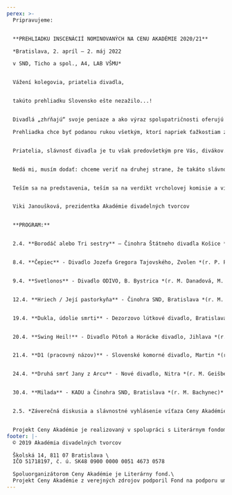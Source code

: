 ```yaml
---
perex: >-
  Pripravujeme:


  **PREHLIADKU INSCENÁCIÍ NOMINOVANÝCH NA CENU AKADÉMIE 2020/21**

  *Bratislava, 2. apríl – 2. máj 2022

  v SND, Ticho a spol., A4, LAB VŠMU*


  Vážení kolegovia, priatelia divadla,


  takúto prehliadku Slovensko ešte nezažilo...!


  Divadlá „zhŕňajú“ svoje peniaze a ako výraz spolupatričnosti oferujú ich na niečo, čo považujú za výraz spolupatričnosti a slávnosť spoločnej nádeje. A to jednak divadlá nominované a jednak tie, ktoré ich v Bratislave hostia...!

  Prehliadka chce byť podanou rukou všetkým, ktorí napriek ťažkostiam zostávajú slávnosti divadelného predstavenia verní. - Ďakujem, kolegovia.


  Priatelia, slávnosť divadla je tu však predovšetkým pre Vás, divákov. Pomôžte nám, prosím, dokonať naše úsilie a pozrite si paletu toho najinšpiratívnejšieho, čo 25 odborníkov vybralo a čo sa zrodilo v sezóne 2020/21. – Pozývame Vás na 10 predstavení divadiel z celého Slovenska...!


  Nedá mi, musím dodať: chceme veriť na druhej strane, že takáto slávnosť už nabudúce nebude musieť byť z posledných zdrojov aj inak ťažko skúšaných divadiel, chceme veriť, že príslušné inštitúcie pochopia, že divadelníci takéto stretnutia v rámci Ceny Akadémie naozaj potrebujú a chcú. Väčší dôkaz, ako táto prehliadka už snáď ani nemôže byť...!


  Teším sa na predstavenia, teším sa na verdikt vrcholovej komisie a víťaza Ceny... Užime si, prosím, všetci, napriek všetkému, týchto desať predstavení v rámci celého mesiaca, po predstaveniach možnosť počuť názory tvorcov i odborníkov, i odborné diskusie. – Prajem príjemné zážitky!


  Viki Janoušková, prezidentka Akadémie divadelných tvorcov 


  **PROGRAM:**


  2.4. **Borodáč alebo Tri sestry** – Činohra Štátneho divadla Košice *(r. J. Rázusová)* - v SND


  8.4. **Čepiec** - Divadlo Jozefa Gregora Tajovského, Zvolen *(r. P. Palik)* - v SND


  9.4. **Svetlonos** - Divadlo ODIVO, B. Bystrica *(r. M. Danadová, M. Kováčová, I.Martinka)* - v TICHO a spol.


  12.4. **Hriech / Její pastorkyňa** - Činohra SND, Bratislava *(r. M. Bachynec)*


  19.4. **Dukla, údolie smrti** - Dezorzovo lútkové divadlo, Bratislava *(r. G. Dezorz)*- v A4


  20.4. **Swing Heil!** - Divadlo Pôtoň a Horácke divadlo, Jihlava *(r. I. Ditte Jurčová)* - v LAB VŠMU


  21.4. **D1 (pracovný názov)** - Slovenské komorné divadlo, Martin *(r. L. Brutovský)* - v SND


  24.4. **Druhá smrť Jany z Arcu** - Nové divadlo, Nitra *(r. M. Geišberg)* - v Ticho a spol.


  30.4. **Milada** - KADU a Činohra SND, Bratislava *(r. M. Bachynec)* - v SND


  2.5. *Záverečná diskusia a slávnostné vyhlásenie víťaza Ceny Akadémie 2020/21 - v Modrom salóne SND*


  Projekt Ceny Akadémie je realizovaný v spolupráci s Literárnym fondom a podporený fondom LITA.
footer: |-
  © 2019 Akadémia divadelných tvorcov

  Školská 14, 811 07 Bratislava \
  IČO 51718197, č. ú. SK48 0900 0000 0051 4673 0578

  Spoluorganizátorom Ceny Akadémie je Literárny fond.\
  Projekt Ceny Akadémie z verejných zdrojov podporil Fond na podporu umenia.
---
```

